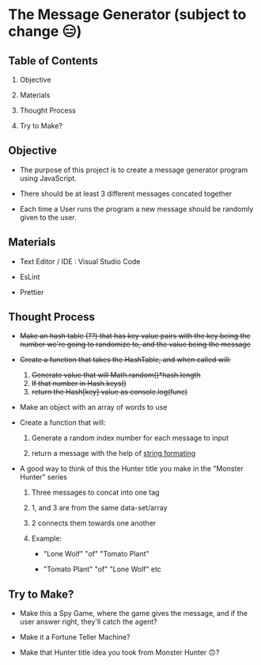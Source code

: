 # The Message Generator  (subject to change :expressionless:)

## **Table of Contents**

1. Objective

2. Materials

3. Thought Process

4. Try to Make?

## Objective

+ The purpose of this project is to create a message generator program using JavaScript.

+ There should be at least 3 different messages concated together

+ Each time a User runs the program a new message should be randomly given to the user.

## Materials

+ Text Editor / IDE : Visual Studio Code

+ EsLint

+ Prettier

## Thought Process

+ ~~Make an hash table (??) that has key value pairs with the key being the number we're going to randomize to, and the value being the message~~

+ ~~Create a function that takes the HashTable, and when called will:~~
    1. ~~Generate value that will Math.random()*hash.length~~
    2. ~~If that number in Hash.keys()~~
    3. ~~return the Hash\[key] value as console.log(func)~~

+ Make an object with an array of words to use

+ Create a function that will:
    1. Generate a random index number for each message to input

    2. return a message with the help of [string formating](https://developer.mozilla.org/en-US/docs/Web/JavaScript/Reference/Template_literals)

+ A good way to think of this the Hunter title you make in the "Monster Hunter" series
    1. Three messages to concat into one tag

    2. 1, and 3 are from the same data-set/array

    3. 2 connects them towards one another

    4. Example:

        + "Lone Wolf" "of" "Tomato Plant"

        + "Tomato Plant" "of" "Lone Wolf" etc

## Try to Make?

+ Make this a Spy Game, where the game gives the message, and if the user answer right, they'll catch the agent?

+ Make it a Fortune Teller Machine?

+ Make that Hunter title idea you took from Monster Hunter :upside_down_face:?
